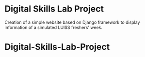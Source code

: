 # Digital Skills Lab Project
Creation of a simple website based on Django framework to display information of a simulated LUISS freshers' week.
# Digital-Skills-Lab-Project
